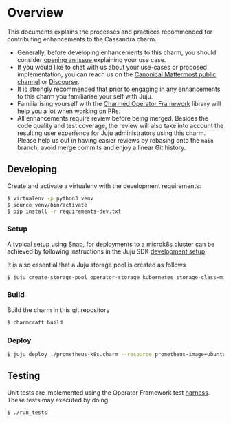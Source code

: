 # Overview

This documents explains the processes and practices recommended for contributing enhancements to the Cassandra charm.

- Generally, before developing enhancements to this charm, you should consider [opening an issue ](https://github.com/canonical/prometheus-operator) explaining your use case.
- If you would like to chat with us about your use-cases or proposed implementation, you can reach us on the [Canonical Mattermost public channel](https://chat.charmhub.io/charmhub/channels/charm-dev) or [Discourse](https://discourse.charmhub.io/).
- It is strongly recommended that prior to engaging in any enhancements to this charm you familiarise your self with Juju.
- Familiarising yourself with the [Charmed Operator Framework](https://juju.is/docs/sdk) library will help you a lot when working on PRs.
- All enhancements require review before being merged.
  Besides the code quality and test coverage, the review will also take into account the resulting user experience for Juju administrators using this charm.
  Please help us out in having easier reviews by rebasing onto the `main` branch, avoid merge commits and enjoy a linear Git history.

## Developing

Create and activate a virtualenv with the development requirements:

```bash
$ virtualenv -p python3 venv
$ source venv/bin/activate
$ pip install -r requirements-dev.txt
```

### Setup

A typical setup using [Snap](https://snapcraft.io/), for deployments to a [microk8s](https://microk8s.io/) cluster can be achieved by following instructions in the Juju SDK [development setup](https://juju.is/docs/sdk/dev-setup).

It is also essential that a Juju storage pool is created as follows

```bash
$ juju create-storage-pool operator-storage kubernetes storage-class=microk8s-hostpath
```

### Build

Build the charm in this git repository

```bash
$ charmcraft build
```

### Deploy

```bash
$ juju deploy ./prometheus-k8s.charm --resource prometheus-image=ubuntu/prometheus:latest
```

## Testing

Unit tests are implemented using the Operator Framework test [harness](https://ops.readthedocs.io/en/latest/#module-ops.testing).
These tests may executed by doing

```bash
$ ./run_tests
```
